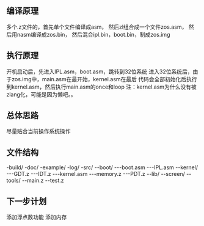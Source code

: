 ## 编译原理
多个.z文件的，首先单个文件编译成asm，
然后zl组合成一个文件zos.asm，
然后用nasm编译成zos.bin，
然后混合ipl.bin，boot.bin，制成zos.img
## 执行原理
开机启动后，先进入IPL.asm，boot.asm，跳转到32位系统
进入32位系统后，由于zos.img中，main.asm在最开始，kernel.asm在最后
代码会全部初始化后执行到kernel.asm，然后执行main.asm的once和loop
注：kernel.asm为什么没有被zlang化，可能是因为懒吧。。
## 总体思路
尽量贴合当前操作系统操作
## 文件结构
-build/
-doc/
-example/
-log/
-src/
--boot/
---boot.asm
---IPL.asm
--kernel/
---GDT.z
---IDT.z
---kernel.asm
---memory.z
---PDT.z
--lib/
--screen/
--tools/
--main.z
--test.z
## 下一步计划
添加浮点数功能
添加内存
